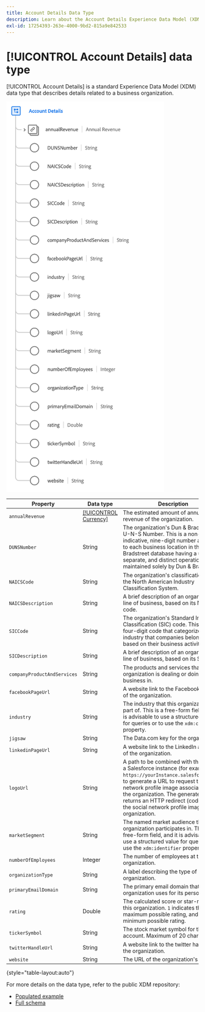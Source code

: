 ```yaml
---
title: Account Details Data Type
description: Learn about the Account Details Experience Data Model (XDM) data type.
exl-id: 17254393-263e-4000-9bd2-815a9e842533
---
```

# [!UICONTROL Account Details] data type

[!UICONTROL Account Details] is a standard Experience Data Model (XDM) data type that describes details related to a business organization.

![Data type structure](../images/data-types/account-details.png)

| Property | Data type | Description |
| --- | --- | --- |
| `annualRevenue` | [[!UICONTROL Currency]](./currency.md) | The estimated amount of annual revenue of the organization. |
| `DUNSNumber` | String | The organization's Dun & Bradstreet D-U-N-S Number. This is a non-indicative, nine-digit number assigned to each business location in the Dun & Bradstreet database having a unique, separate, and distinct operation, and is maintained solely by Dun & Bradstreet. |
| `NAICSCode` | String | The organization's classification within the North American Industry Classification System. |
| `NAICSDescription` | String | A brief description of an organization's line of business, based on its NAICS code. |
| `SICCode` | String | The organization's Standard Industrial Classification (SIC) code. This is a four-digit code that categorizes the industry that companies belong to based on their business activities. |
| `SICDescription` | String | A brief description of an organization's line of business, based on its SIC code. |
| `companyProductAndServices` | String | The products and services that the organization is dealing or doing business in. |
| `facebookPageUrl` | String | A website link to the Facebook account of the organization. |
| `industry` | String | The industry that this organization is a part of. This is a free-form field, and it is advisable to use a structured value for queries or to use the `xdm:classifier` property. |
| `jigsaw` | String | The Data.com key for the organization. |
| `linkedinPageUrl` | String | A website link to the LinkedIn account of the organization. |
| `logoUrl` | String | A path to be combined with the URL of a Salesforce instance (for example, `https://yourInstance.salesforce.com/`) to generate a URL to request the social network profile image associated with the organization. The generated URL returns an HTTP redirect (code 302) to the social network profile image for the organization. |
| `marketSegment` | String | The named market audience that the organization participates in. This is a free-form field, and it is advisable to use a structured value for queries or to use the `xdm:identifier` property. |
| `numberOfEmployees` | Integer | The number of employees at the organization. |
| `organizationType` | String | A label describing the type of organization. |
| `primaryEmailDomain` | String | The primary email domain that the organization uses for its personnel. |
| `rating` | Double | The calculated score or star-rating for this organization. `1` indicates the maximum possible rating, and `0` is the minimum possible rating. |
| `tickerSymbol` | String | The stock market symbol for this account. Maximum of 20 characters. |
| `twitterHandleUrl` | String | A website link to the twitter handle of the organization. |
| `website` | String | The URL of the organization's website. |

{style="table-layout:auto"}

For more details on the data type, refer to the public XDM repository:

* [Populated example](https://github.com/adobe/xdm/blob/master/components/datatypes/b2b/account-organization.example.1.json)
* [Full schema](https://github.com/adobe/xdm/blob/master/components/datatypes/b2b/account-organization.schema.json)
